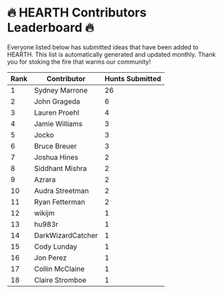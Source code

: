 # 🔥 HEARTH Contributors Leaderboard 🔥

Everyone listed below has submitted ideas that have been added to HEARTH. This list is automatically generated and updated monthly. Thank you for stoking the fire that warms our community!

| Rank | Contributor | Hunts Submitted |
|------|-------------|-----------------|
| 1 | Sydney Marrone | 26 |
| 2 | John Grageda | 6 |
| 3 | Lauren Proehl | 4 |
| 4 | Jamie Williams | 3 |
| 5 | Jocko | 3 |
| 6 | Bruce Breuer | 3 |
| 7 | Joshua Hines | 2 |
| 8 | Siddhant Mishra | 2 |
| 9 | Azrara | 2 |
| 10 | Audra Streetman | 2 |
| 11 | Ryan Fetterman | 2 |
| 12 | wikijm | 1 |
| 13 | hu983r | 1 |
| 14 | DarkWizardCatcher | 1 |
| 15 | Cody Lunday | 1 |
| 16 | Jon Perez | 1 |
| 17 | Collin McClaine | 1 |
| 18 | Claire Stromboe | 1 |
